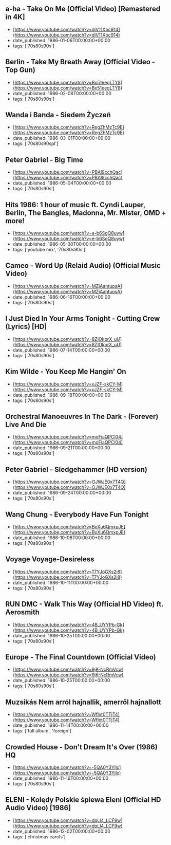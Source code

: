  ## a-ha - Take On Me (Official Video) [Remastered in 4K]
 - [https://www.youtube.com/watch?v=djV11Xbc914](https://www.youtube.com/watch?v=djV11Xbc914)
 - date_published: 1986-01-06T00:00:00+00:00
 - tags: ['70s80s90s']

 ## Berlin - Take My Breath Away (Official Video - Top Gun)
 - [https://www.youtube.com/watch?v=Bx51eegLTY8](https://www.youtube.com/watch?v=Bx51eegLTY8)
 - date_published: 1986-02-08T00:00:00+00:00
 - tags: ['70s80s90s']

 ## Wanda i Banda - Siedem Życzeń
 - [https://www.youtube.com/watch?v=RegZhMzTc9E](https://www.youtube.com/watch?v=RegZhMzTc9E)
 - date_published: 1986-03-01T00:00:00+00:00
 - tags: ['70s80s90spl']

 ## Peter Gabriel - Big Time
 - [https://www.youtube.com/watch?v=PBAl9cchQac](https://www.youtube.com/watch?v=PBAl9cchQac)
 - date_published: 1986-05-04T00:00:00+00:00
 - tags: ['70s80s90s']

 ## Hits 1986: 1 hour of music ft. Cyndi Lauper, Berlin, The Bangles, Madonna, Mr. Mister, OMD + more!
 - [https://www.youtube.com/watch?v=e-b6SgQ8uyw](https://www.youtube.com/watch?v=e-b6SgQ8uyw)
 - date_published: 1986-05-30T00:00:00+00:00
 - tags: ['youtube mix', '70s80s90s']

 ## Cameo - Word Up (Relaid Audio) (Official Music Video)
 - [https://www.youtube.com/watch?v=MZjAantupsA](https://www.youtube.com/watch?v=MZjAantupsA)
 - date_published: 1986-06-16T00:00:00+00:00
 - tags: ['70s80s90s']

 ## I Just Died In Your Arms Tonight - Cutting Crew (Lyrics) [HD]
 - [https://www.youtube.com/watch?v=8ZIOkbrX_uU](https://www.youtube.com/watch?v=8ZIOkbrX_uU)
 - date_published: 1986-07-14T00:00:00+00:00
 - tags: ['70s80s90s']

 ## Kim Wilde - You Keep Me Hangin' On
 - [https://www.youtube.com/watch?v=xJZF-skCY-M](https://www.youtube.com/watch?v=xJZF-skCY-M)
 - date_published: 1986-09-18T00:00:00+00:00
 - tags: ['70s80s90s']

 ## Orchestral Manoeuvres In The Dark - (Forever) Live And Die
 - [https://www.youtube.com/watch?v=moFiaQPCl04](https://www.youtube.com/watch?v=moFiaQPCl04)
 - date_published: 1986-09-21T00:00:00+00:00
 - tags: ['70s80s90s']

 ## Peter Gabriel - Sledgehammer (HD version)
 - [https://www.youtube.com/watch?v=OJWJE0x7T4Q](https://www.youtube.com/watch?v=OJWJE0x7T4Q)
 - date_published: 1986-09-24T00:00:00+00:00
 - tags: ['70s80s90s']

 ## Wang Chung - Everybody Have Fun Tonight
 - [https://www.youtube.com/watch?v=BoXu6QmxpJE](https://www.youtube.com/watch?v=BoXu6QmxpJE)
 - date_published: 1986-10-08T00:00:00+00:00
 - tags: ['70s80s90s']

 ## Voyage Voyage-Desireless
 - [https://www.youtube.com/watch?v=T7YJoGXs2i8](https://www.youtube.com/watch?v=T7YJoGXs2i8)
 - date_published: 1986-10-11T00:00:00+00:00
 - tags: ['70s80s90s']

 ## RUN DMC - Walk This Way (Official HD Video) ft. Aerosmith
 - [https://www.youtube.com/watch?v=4B_UYYPb-Gk](https://www.youtube.com/watch?v=4B_UYYPb-Gk)
 - date_published: 1986-10-25T00:00:00+00:00
 - tags: ['70s80s90s']

 ## Europe - The Final Countdown (Official Video)
 - [https://www.youtube.com/watch?v=9jK-NcRmVcw](https://www.youtube.com/watch?v=9jK-NcRmVcw)
 - date_published: 1986-10-25T00:00:00+00:00
 - tags: ['70s80s90s']

 ## Muzsikás   Nem arról hajnallik, amerről hajnallott
 - [https://www.youtube.com/watch?v=Wflxt0TTjT4](https://www.youtube.com/watch?v=Wflxt0TTjT4)
 - date_published: 1986-11-14T00:00:00+00:00
 - tags: ['full album', 'foreign']

 ## Crowded House - Don't Dream It's Over (1986) HQ
 - [https://www.youtube.com/watch?v=-5QA0Y3Yjlc](https://www.youtube.com/watch?v=-5QA0Y3Yjlc)
 - date_published: 1986-11-16T00:00:00+00:00
 - tags: ['70s80s90s']

 ## ELENI - Kolędy Polskie śpiewa Eleni (Official HD Audio Video) [1986]
 - [https://www.youtube.com/watch?v=dqLl4_LCF9w](https://www.youtube.com/watch?v=dqLl4_LCF9w)
 - date_published: 1986-12-02T00:00:00+00:00
 - tags: ['christmas carols']

